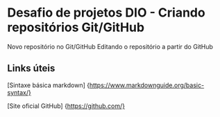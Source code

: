 # Desafio de projetos DIO - Criando repositórios Git/GitHub
Novo repositório no Git/GitHub
Editando o repositório a partir do GitHub

## Links úteis
[Sintaxe básica markdown] {https://www.markdownguide.org/basic-syntax/}

[Site oficial GitHub] {https://github.com/}


